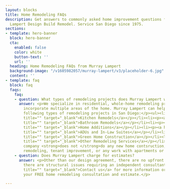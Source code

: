 ```yaml
---
layout: blocks
title: Home Remodeling FAQs
description: Get answers to commonly asked home improvement questions from Murray
  Lampert Design Build Remodel. Service San Diego since 1975.
sections:
- template: hero-banner
  block: hero-banner
  cta:
    enabled: false
    color: white
    button-text: ''
    url: ''
  heading: Home Remodeling FAQs from Murray Lampert
  background-image: "/v1605982057/murray-lampert/v3/placeholder-6.jpg"
  content: ''
- template: faq
  block: faq
  faqs:
    faq:
    - question: What types of remodeling projects does Murray Lampert work on?
      answer: <p>We specialize in residential, whole-home remodeling projects that
        incorporate multiple areas of the home. Murray Lampert can help you with the
        following types of remodeling projects in San Diego:</p><ul><li><p><a href="/san-diego-kitchen-remodels"
        title="" target="_blank">Kitchen Remodels</a></p></li><li><p><a href="/san-diego-bathroom-remodels"
        title="" target="_blank">Bathroom Remodels</a></p></li><li><p><a href="/san-diego-home-additions"
        title="" target="_blank">Home Additions</a></p></li><li><p><a href="/san-diego-in-law-suites"
        title="" target="_blank">ADUs and In-Law Suites</a></p></li><li><p><a href="/san-diego-green-home-construction"
        title="" target="_blank">Green Home Construction</a></p></li><li><p><a href="/other-remodeling-services"
        title="" target="_blank">Other Remodeling Services</a></p></li></ul><p>Our
        company <strong>does not </strong>do any new home contsruction, commercial
        remodeling, tenant improvement, or any work with apartments or condos.</p>
    - question: Does Murray Lampert charge for estimates?
      answer: <p>Other than our design agreement, there are no upfront costs unless
        there are structural issues requiring an independent consultant. <a href="/contact/"
        title="" target="_blank">Contact us</a> for more information or to request
        your FREE home remodeling consultation and estimate.</p>

---
```

